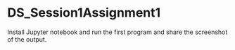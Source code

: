 # DS_Session1Assignment1

Install Jupyter notebook and run the first program and share the screenshot of the output.
